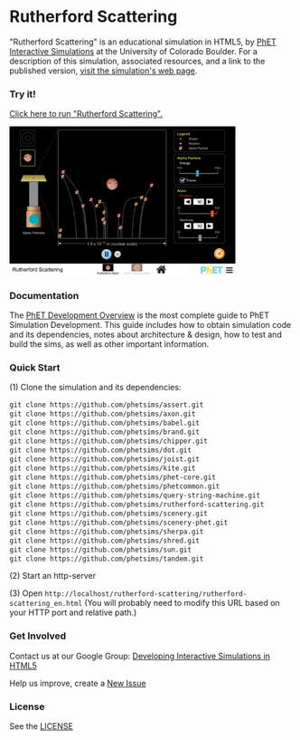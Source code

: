Rutherford Scattering
=============
"Rutherford Scattering" is an educational simulation in HTML5, by <a href="https://phet.colorado.edu/" target="_blank">PhET Interactive Simulations</a>
at the University of Colorado Boulder.
For a description of this simulation, associated resources, and a link to the published version,
<a href="https://phet.colorado.edu/en/simulation/rutherford-scattering" target="_blank">visit the simulation's web page</a>.

### Try it!

<a href="https://phet.colorado.edu/sims/html/rutherford-scattering/latest/rutherford-scattering_en.html" target="_blank">Click here to run "Rutherford Scattering".</a>

<a href="https://phet.colorado.edu/sims/html/rutherford-scattering/latest/rutherford-scattering_en.html" target="_blank">
<img src="https://raw.githubusercontent.com/phetsims/rutherford-scattering/master/assets/rutherford-scattering-screenshot.png" alt="Screenshot" style="width: 400px;"/>
</a>

### Documentation
The <a href="http://bit.ly/phet-html5-development-overview" target="_blank">PhET Development Overview</a> is the most complete guide to PhET Simulation
Development. This guide includes how to obtain simulation code and its dependencies, notes about architecture & design, how to test and build
the sims, as well as other important information.

### Quick Start
(1) Clone the simulation and its dependencies:
```
git clone https://github.com/phetsims/assert.git
git clone https://github.com/phetsims/axon.git
git clone https://github.com/phetsims/babel.git
git clone https://github.com/phetsims/brand.git
git clone https://github.com/phetsims/chipper.git
git clone https://github.com/phetsims/dot.git
git clone https://github.com/phetsims/joist.git
git clone https://github.com/phetsims/kite.git
git clone https://github.com/phetsims/phet-core.git
git clone https://github.com/phetsims/phetcommon.git
git clone https://github.com/phetsims/query-string-machine.git
git clone https://github.com/phetsims/rutherford-scattering.git
git clone https://github.com/phetsims/scenery.git
git clone https://github.com/phetsims/scenery-phet.git
git clone https://github.com/phetsims/sherpa.git
git clone https://github.com/phetsims/shred.git
git clone https://github.com/phetsims/sun.git
git clone https://github.com/phetsims/tandem.git
```
(2) Start an http-server

(3) Open `http://localhost/rutherford-scattering/rutherford-scattering_en.html` (You will probably need to modify this URL based on your HTTP port and relative path.)

### Get Involved

Contact us at our Google Group: <a href="http://groups.google.com/forum/#!forum/developing-interactive-simulations-in-html5" target="_blank">Developing Interactive Simulations in HTML5</a>

Help us improve, create a <a href="http://github.com/phetsims/rutherford-scattering/issues/new" target="_blank">New Issue</a>

### License
See the <a href="https://github.com/phetsims/rutherford-scattering/blob/master/LICENSE" target="_blank">LICENSE</a>
